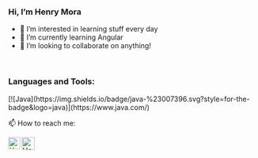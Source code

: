 ### Hi, I’m Henry Mora


- 🔭 I’m interested in learning stuff every day
- 🌱 I’m currently learning Angular
- 👯 I’m looking to collaborate on anything!

<br/>

<h3 align="left">Languages and Tools:</h3>
[![Java](https://img.shields.io/badge/java-%23007396.svg?style=for-the-badge&logo=java)](https://www.java.com/)



📫 How to reach me:


  <a href="https://www.linkedin.com/in/henrymora">
    <img align="left" alt="Henry Mora | Linkedin" width="24px" src="https://github.com/TheDudeThatCode/TheDudeThatCode/blob/master/Assets/Linkedin.svg" />
  </a>
  <a href="mailto:ggblitz2530@gmail">
    <img align="left" alt="Henry Mora | Gmail" width="26px" src="https://github.com/TheDudeThatCode/TheDudeThatCode/blob/master/Assets/Gmail.svg" />
  </a>
